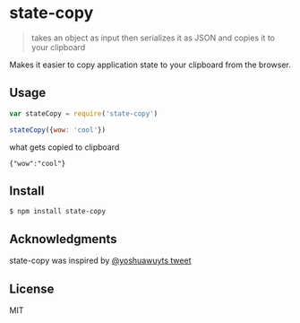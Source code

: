 # state-copy

> takes an object as input then serializes it as JSON and copies it to your clipboard

Makes it easier to copy application state to your clipboard from the browser.

## Usage

```js
var stateCopy = require('state-copy')

stateCopy({wow: 'cool'})
```

what gets copied to clipboard

```
{"wow":"cool"}
```

## Install

```
$ npm install state-copy
```

## Acknowledgments

state-copy was inspired by [@yoshuawuyts tweet](https://twitter.com/yoshuawuyts/status/882606862981615616)

## License

MIT

